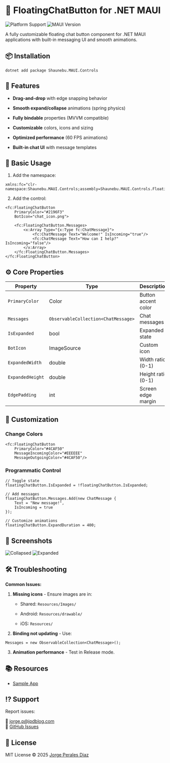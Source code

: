 ﻿# 🚀 FloatingChatButton for .NET MAUI

![Platform Support](https://img.shields.io/badge/Platforms-Android%20|%20iOS-lightgrey)
![MAUI Version](https://img.shields.io/badge/.NET%20MAUI-%3E%3D9.0-blueviolet)

A fully customizable floating chat button component for .NET MAUI applications with built-in messaging UI and smooth animations.

## 📦 Installation
```
dotnet add package Shaunebu.MAUI.Controls
```

🎯 Features
-----------

*   **Drag-and-drop** with edge snapping behavior
    
*   **Smooth expand/collapse** animations (spring physics)
    
*   **Fully bindable** properties (MVVM compatible)
    
*   **Customizable** colors, icons and sizing
    
*   **Optimized performance** (60 FPS animations)
    
*   **Built-in chat UI** with message templates
    

🚀 Basic Usage
--------------

1.  Add the namespace:
```
xmlns:fc="clr-namespace:Shaunebu.MAUI.Controls;assembly=Shaunebu.MAUI.Controls.FloatingChatButton"
```

2.  Add the control:
```
<fc:FloatingChatButton
    PrimaryColor="#2196F3"
    BotIcon="chat_icon.png">
    
    <fc:FloatingChatButton.Messages>
        <x:Array Type="{x:Type fc:ChatMessage}">
            <fc:ChatMessage Text="Welcome!" IsIncoming="true"/>
            <fc:ChatMessage Text="How can I help?" IsIncoming="false"/>
        </x:Array>
    </fc:FloatingChatButton.Messages>
</fc:FloatingChatButton>
```

⚙️ Core Properties
------------------

| Property | Type | Description | Default |
| --- | --- | --- | --- |
| `PrimaryColor` | Color | Button accent color | `#2196F3` |
| `Messages` | `ObservableCollection<ChatMessage>` | Chat messages | Empty |
| `IsExpanded` | bool | Expanded state | `false` |
| `BotIcon` | ImageSource | Custom icon | `icon_bot` |
| `ExpandedWidth` | double | Width ratio (0-1) | `0.8` |
| `ExpandedHeight` | double | Height ratio (0-1) | `0.6` |
| `EdgePadding` | int | Screen edge margin | `20` |

🎨 Customization
----------------

### Change Colors
```
<fc:FloatingChatButton
    PrimaryColor="#4CAF50"
    MessageIncomingColor="#EEEEEE"
    MessageOutgoingColor="#4CAF50"/>
```

### Programmatic Control
```
// Toggle state
floatingChatButton.IsExpanded = !floatingChatButton.IsExpanded;

// Add messages
floatingChatButton.Messages.Add(new ChatMessage {
    Text = "New message!",
    IsIncoming = true
});

// Customize animations
floatingChatButton.ExpandDuration = 400;
```

📱 Screenshots
--------------

![Collapsed](https://dev.azure.com/jpdmaui/32808558-5c79-418c-906e-a9f52802efc6/_apis/git/repositories/a8c6dfa9-4558-4758-a8b8-6ca3b7f94576/Items?path=/.attachments/Screenshot%202025-07-24%20135441-4e2d7e5c-8050-461d-bde7-16cbf6cb62dc.png&download=false&resolveLfs=true&%24format=octetStream&api-version=5.0-preview.1&sanitize=true&versionDescriptor.version=wikiMaster)
![Expanded](https://dev.azure.com/jpdmaui/32808558-5c79-418c-906e-a9f52802efc6/_apis/git/repositories/a8c6dfa9-4558-4758-a8b8-6ca3b7f94576/Items?path=/.attachments/Screenshot%202025-07-24%20135614-acec17e9-1499-4bd3-bc4f-ce4f8b0b7651.png&download=false&resolveLfs=true&%24format=octetStream&api-version=5.0-preview.1&sanitize=true&versionDescriptor.version=wikiMaster)

🛠 Troubleshooting
------------------

**Common Issues:**
1.  **Missing icons** - Ensure images are in:
    *   Shared: `Resources/Images/`
        
    *   Android: `Resources/drawable/`
        
    *   iOS: `Resources/`
        
2.  **Binding not updating** - Use:
    
```
Messages = new ObservableCollection<ChatMessage>(); 
```

3.  **Animation performance** - Test in Release mode.
    

📚 Resources
------------

*   [Sample App](https://github.com/shaunebu/FloatingChatButton-Sample)
    

⁉️ Support
----------

Report issues:  

📧 [jorge.p@jpdblog.com](https://mailto:jorge.p@shaunebu.com/)  
🐛 [GitHub Issues](https://github.com/jpd21122012/FloatingChatButton/issues)

📄 License
----------

MIT License © 2025 [Jorge Perales Diaz](https://jpdblog.com/)